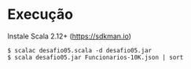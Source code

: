 # Execução

Instale Scala 2.12+ (https://sdkman.io)

````terminal
$ scalac desafio05.scala -d desafio05.jar
$ scala desafio05.jar Funcionarios-10K.json | sort
````
